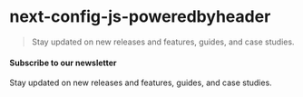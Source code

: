 # next-config-js-poweredbyheader

> Stay updated on new releases and features, guides, and case studies.



#### Subscribe to our newsletter

Stay updated on new releases and features, guides, and case studies.
